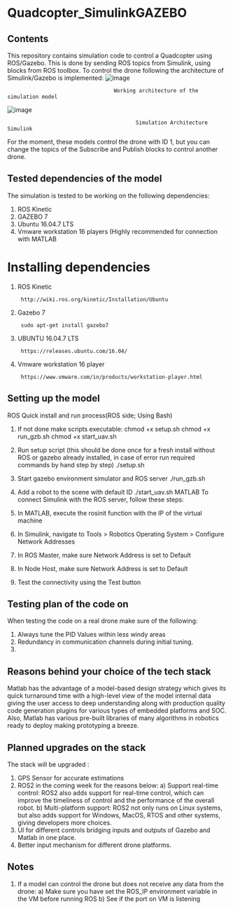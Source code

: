 # Quadcopter_SimulinkGAZEBO

## Contents
This repository contains simulation code to control a Quadcopter using ROS/Gazebo. This is done by sending ROS topics from Simulink, using blocks from ROS toolbox. To control the drone following the architecture of Simulink/Gazebo is implemented:
 ![image](https://user-images.githubusercontent.com/37011467/122610462-5043de00-d09d-11eb-856f-6df300c00b0a.png)

                                      
                                      Working architecture of the simulation model
                                      
                                      
      
   ![image](https://user-images.githubusercontent.com/37011467/122610478-58038280-d09d-11eb-8b71-7c96ea866f47.png)
                                        
                                             Simulation Architecture Simulink

For the moment, these models control the drone with ID 1, but you can change the topics of the Subscribe and Publish blocks to control another drone.
## Tested dependencies of the model
The simulation is tested to be working on the following dependencies:
1) ROS Kinetic
2) GAZEBO 7 
3) Ubuntu 16.04.7 LTS 
4) Vmware workstation 16 players (Highly recommended for connection with MATLAB
# Installing dependencies
1) ROS Kinetic

        http://wiki.ros.org/kinetic/Installation/Ubuntu            
            
2) Gazebo 7

        sudo apt-get install gazebo7
3) UBUNTU 16.04.7 LTS

        https://releases.ubuntu.com/16.04/
              
4) Vmware workstation 16 player

        https://www.vmware.com/in/products/workstation-player.html




## Setting up the model
ROS
Quick install and run process(ROS side; Using Bash)
1) If not done make scripts executable: chmod +x setup.sh chmod +x run_gzb.sh chmod +x start_uav.sh

2) Run setup script (this should be done once for a fresh install without ROS or gazebo already installed, in case of error run required commands by hand step by step) ./setup.sh

3) Start gazebo environment simulator and ROS server ./run_gzb.sh

4) Add a robot to the scene with default ID ./start_uav.sh
MATLAB
To connect Simulink with the ROS server, follow these steps:

1) In MATLAB, execute the rosinit function with the IP of the virtual machine
2) In Simulink, navigate to Tools > Robotics Operating System > Configure Network Addresses
3) In ROS Master, make sure Network Address is set to Default
4) In Node Host, make sure Network Address is set to Default
5) Test the connectivity using the Test button







## Testing plan of the code on 
When testing the code on a real drone make sure of the following:
1) Always tune the PID Values within less windy areas 
2) Redundancy in communication channels during initial tuning.
3) 



## Reasons behind your choice of the tech stack
Matlab has the advantage of a model-based design strategy which gives its quick turnaround time with a high-level view of the model internal data giving the user access to deep understanding along with production quality code generation plugins for various types of embedded platforms and SOC. Also, Matlab has various pre-built libraries of many algorithms in robotics ready to deploy making prototyping a breeze.

## Planned upgrades on the stack 
The stack will be upgraded :
1) GPS Sensor for accurate estimations 
2) ROS2 in the coming week for the reasons below:
            a) Support real-time control: ROS2 also adds support for real-time control, which can improve the timeliness of control and the performance of the overall robot.
            b) Multi-platform support: ROS2 not only runs on Linux systems, but also adds support for Windows, MacOS, RTOS and other systems, giving developers more choices. 
3) UI for different controls bridging inputs and outputs of Gazebo and Matlab in one place.
4) Better input mechanism for different drone platforms.




## Notes 
1) If a model can control the drone but does not receive any data from the drone:
    a)  Make sure you have set the ROS_IP environment variable in the VM before running ROS
    b)  See if the port on VM is listening
